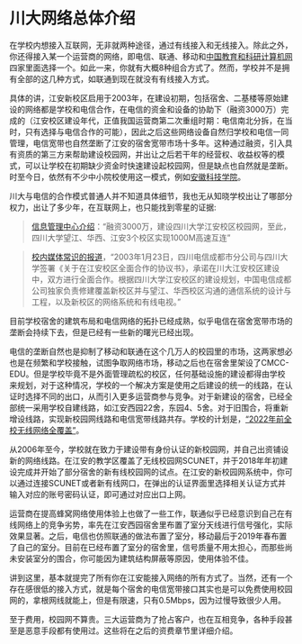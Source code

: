 # 川大网络总体介绍

在学校内想接入互联网，无非就两种途径，通过有线接入和无线接入。除此之外，你还得接入某一个运营商的网络，即电信、联通、移动和[中国教育和科研计算机网](https://www.wikiwand.com/zh/%E4%B8%AD%E5%9B%BD%E6%95%99%E8%82%B2%E5%92%8C%E7%A7%91%E7%A0%94%E8%AE%A1%E7%AE%97%E6%9C%BA%E7%BD%91)四家里面选择一个。如此一来，你就有大概8种组合方式了。然而，学校并不是拥有全部的这几种方式，如联通到现在就没有有线接入方式。

具体的讲，江安新校区启用于2003年，在建设初期，包括宿舍、二基楼等原始建设的网络都是学校和电信合作，在电信的资金和设备的协助下（融资3000万）完成的（江安校区建设年代，正值我国运营商第二次重组时期：电信南北分拆，在当时，只有选择与电信合作的可能），因此之后这些网络设备自然归学校和电信一同管理，电信宽带也自然垄断了江安的宿舍宽带市场十多年。这种通过融资，引入具有资质的第三方来帮助建设校园网，并出让之后若干年的经营权、收益权等的模式，可以让学校在初期缺少资金时快速建设起校园网，但是缺点也自然就是垄断。时至今日，依然有不少中小院校使用这一模式，例如[安徽科技学院](http://www.ahstu.edu.cn/wlzx/info/1095/1168.htm)。

川大与电信的合作模式普通人并不知道具体细节，我也无从知晓学校出让了哪部分权力，出让了多少年，在互联网上，也只能找到零星的证据:
>[信息管理中心介绍](http://imc.scu.edu.cn/xywl/wljs.htm)：“融资3000万，建设四川大学江安校区校园网，至此，四川大学望江、华西、江安3个校区实现1000M高速互连”

>[校内媒体常识的报道](http://blog.sina.com.cn/s/blog_67360ac70101gmb6.html)，“2003年1月23日，四川电信成都市分公司与四川大学签署《关于在江安校区全面合作的协议书》，承诺在川大江安校区建设中，双方进行全面合作。根据四川大学江安校区的建设规划，中国电信成都公司独家负责修建覆盖新校区并与望江、华西校区沟通的通信系统的设计与工程，以及新校区的网络系统和有线电视。”

目前学校宿舍的建筑布局和电信网络的拓扑已经成熟，似乎电信在宿舍宽带市场的垄断会持续下去，但是已经有一些新的曙光已经出现。

电信的垄断自然也是抑制了移动和联通在这个几万人的校园里的市场，这两家想必也是在频繁和学校接触，试图争取网络市场，移动之后也在宿舍里架设了CMCC-EDU。但是学校毕竟不是外面管理疏松的校区，任何基础设施的建设都得由学校来规划，对于这种情况，学校的一个解决方案是使用之后建设的统一的线路，在认证时选择不同的出口，从而引入更多运营商参与竞争。对于新建设的宿舍，已经全部统一采用学校自建线路，如江安西园22舍，东园4、5舍。对于旧围合，将重新增设线路，实现新校园网线路和电信宽带线路共存。学校的计划是，[“2022年前全校无线网络全覆盖”](http://imc.scu.edu.cn/info/1031/1621.htm)。

从2006年至今，学校就在致力于建设带有身份认证的新校园网，并自己出资铺设新的网络线路。在江安的教学区覆盖了无线校园网SCUNET，并于2018年年初建设完成并开始了部分宿舍的新有线校园网的试点。在江安的新校园网系统中，你可以通过连接SCUNET或者新有线网口，在弹出的认证界面里选择相关认证方式并输入对应的账号密码认证，即可通过对应出口上网。

运营商在提高蜂窝网络使用体验上也做了一些工作，联通似乎已经意识到自己在有线网络上的竞争劣势，率先在江安西园宿舍里布置了室分天线进行信号强化，实际效果显著。之后，电信也仿照联通的做法布置了室分，移动最后于2019年春布置了自己的室分。目前在已经布置了室分的宿舍里，信号质量不用太担心，而那些尚未安装室分的围合，你可能因为建筑结构屏蔽等原因，使用体验不佳。

讲到这里，基本就提完了所有你在江安能接入网络的所有方式了。当然，还有一个存在感很低的接入方式，就是每个宿舍的电信宽带接口其实也是可以免费使用校园网的，拿根网线就能上，但是有限速，只有0.5Mbps，因为过慢导致很少人用。

至于费用，校园网不算贵。三大运营商为了抢占客户，也在互相竞争，各种手段甚至是恶意手段都有使用过。这些将在之后的资费章节里详细介绍。
